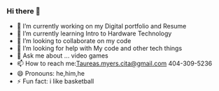 ### Hi there 👋

- 🔭 I’m currently working on my Digital portfolio and Resume
- 🌱 I’m currently learning Intro to Hardware Technology
- 👯 I’m looking to collaborate on my code
- 🤔 I’m looking for help with My code and other tech things
- 💬 Ask me about ... video games
- 📫 How to reach me:Taureas.myers.cita@gmail.com 404-309-5236
- 😄 Pronouns: he,him,he
- ⚡ Fun fact: i like basketball
